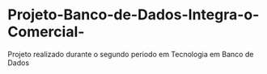 # Projeto-Banco-de-Dados-Integra-o-Comercial-
Projeto realizado durante o segundo periodo em Tecnologia em Banco de Dados
